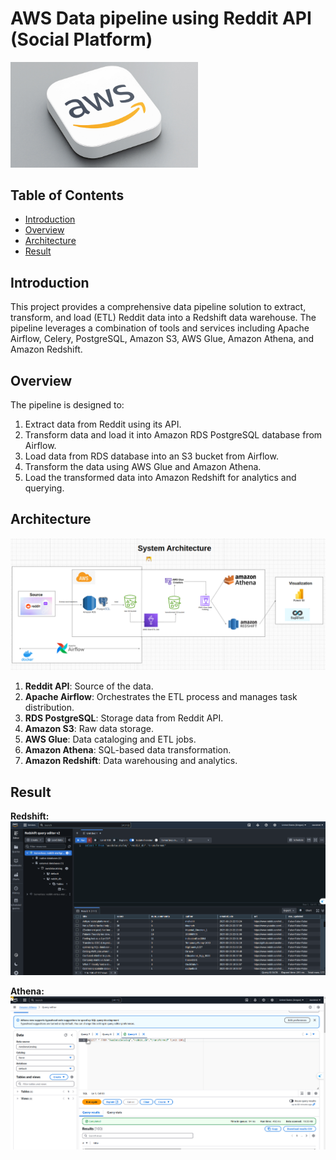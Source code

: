 # AWS Data pipeline using Reddit API (Social Platform)

<img src="images/download.png" width="300">

## Table of Contents
- [Introduction](#introduction)
- [Overview](#overview)
- [Architecture](#architecture)
- [Result](#result)
  
## Introduction
This project provides a comprehensive data pipeline solution to extract, transform, and load (ETL) Reddit data into a Redshift data warehouse.
The pipeline leverages a combination of tools and services including Apache Airflow, Celery, PostgreSQL, Amazon S3, AWS Glue, Amazon Athena, and Amazon Redshift. 

## Overview

The pipeline is designed to:

1. Extract data from Reddit using its API.
2. Transform data and load it into Amazon RDS PostgreSQL database from Airflow.
3. Load data from RDS database into an S3 bucket from Airflow.
4. Transform the data using AWS Glue and Amazon Athena.
5. Load the transformed data into Amazon Redshift for analytics and querying.

## Architecture
![image](images/system_architecture.png)
1. **Reddit API**: Source of the data.
2. **Apache Airflow**: Orchestrates the ETL process and manages task distribution.
3. **RDS PostgreSQL**: Storage data from Reddit API.
4. **Amazon S3**: Raw data storage.
5. **AWS Glue**: Data cataloging and ETL jobs.
6. **Amazon Athena**: SQL-based data transformation.
7. **Amazon Redshift**: Data warehousing and analytics.

## Result
**Redshift:**
![image](images/redshift.png)

**Athena:**
![image](images/Athena.png)

